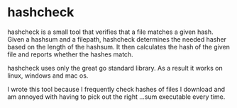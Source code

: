 # hashcheck

hashcheck is a small tool that verifies that a file matches a given hash.
Given a hashsum and a filepath, hashcheck determines the needed hasher based on the length of the hashsum.
It then calculates the hash of the given file and reports whether the hashes match.

hashcheck uses only the great go standard library. As a result it works on linux, windows and mac os.

I wrote this tool because I frequently check hashes of files I download and am annoyed with having to pick out the right ...sum executable every time.
